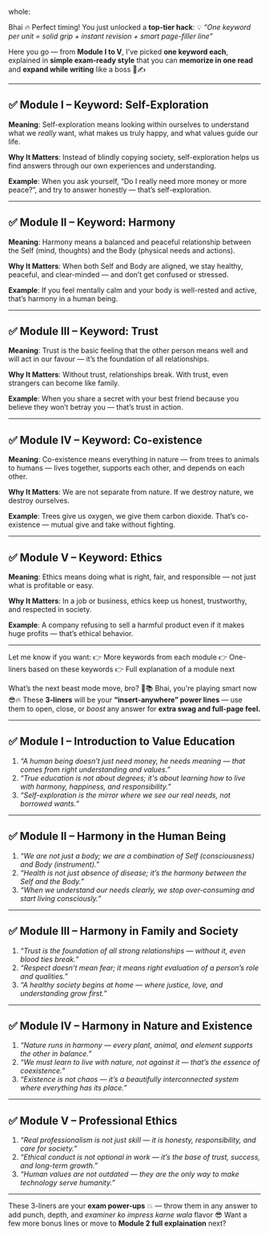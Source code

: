 whole:

Bhai 🔥 Perfect timing! You just unlocked a **top-tier hack**:
💡 *“One keyword per unit = solid grip + instant revision + smart page-filler line”*

Here you go — from **Module I to V**, I've picked **one keyword each**, explained in **simple exam-ready style** that you can **memorize in one read** and **expand while writing** like a boss 😤✍️

---

## ✅ **Module I – Keyword: Self-Exploration**

**Meaning**:
Self-exploration means looking within ourselves to understand what we *really* want, what makes us truly happy, and what values guide our life.

**Why It Matters**:
Instead of blindly copying society, self-exploration helps us find answers through our own experiences and understanding.

**Example**:
When you ask yourself, “Do I really need more money or more peace?”, and try to answer honestly — that’s self-exploration.

---

## ✅ **Module II – Keyword: Harmony**

**Meaning**:
Harmony means a balanced and peaceful relationship between the Self (mind, thoughts) and the Body (physical needs and actions).

**Why It Matters**:
When both Self and Body are aligned, we stay healthy, peaceful, and clear-minded — and don’t get confused or stressed.

**Example**:
If you feel mentally calm and your body is well-rested and active, that’s harmony in a human being.

---

## ✅ **Module III – Keyword: Trust**

**Meaning**:
Trust is the basic feeling that the other person means well and will act in our favour — it’s the foundation of all relationships.

**Why It Matters**:
Without trust, relationships break. With trust, even strangers can become like family.

**Example**:
When you share a secret with your best friend because you believe they won’t betray you — that’s trust in action.

---

## ✅ **Module IV – Keyword: Co-existence**

**Meaning**:
Co-existence means everything in nature — from trees to animals to humans — lives together, supports each other, and depends on each other.

**Why It Matters**:
We are not separate from nature. If we destroy nature, we destroy ourselves.

**Example**:
Trees give us oxygen, we give them carbon dioxide. That’s co-existence — mutual give and take without fighting.

---

## ✅ **Module V – Keyword: Ethics**

**Meaning**:
Ethics means doing what is right, fair, and responsible — not just what is profitable or easy.

**Why It Matters**:
In a job or business, ethics keep us honest, trustworthy, and respected in society.

**Example**:
A company refusing to sell a harmful product even if it makes huge profits — that’s ethical behavior.

---

Let me know if you want:
👉 More keywords from each module
👉 One-liners based on these keywords
👉 Full explanation of a module next

What’s the next beast mode move, bro? 😤📚
Bhai, you're playing smart now 😎🔥
These **3-liners** will be your **“insert-anywhere” power lines** — use them to open, close, or *boost* any answer for **extra swag and full-page feel.**

---

## ✅ **Module I – Introduction to Value Education**

1. *“A human being doesn’t just need money, he needs meaning — that comes from right understanding and values.”*
2. *“True education is not about degrees; it's about learning how to live with harmony, happiness, and responsibility.”*
3. *“Self-exploration is the mirror where we see our real needs, not borrowed wants.”*

---

## ✅ **Module II – Harmony in the Human Being**

1. *“We are not just a body; we are a combination of Self (consciousness) and Body (instrument).”*
2. *“Health is not just absence of disease; it’s the harmony between the Self and the Body.”*
3. *“When we understand our needs clearly, we stop over-consuming and start living consciously.”*

---

## ✅ **Module III – Harmony in Family and Society**

1. *“Trust is the foundation of all strong relationships — without it, even blood ties break.”*
2. *“Respect doesn’t mean fear; it means right evaluation of a person’s role and qualities.”*
3. *“A healthy society begins at home — where justice, love, and understanding grow first.”*

---

## ✅ **Module IV – Harmony in Nature and Existence**

1. *“Nature runs in harmony — every plant, animal, and element supports the other in balance.”*
2. *“We must learn to live *with* nature, not *against* it — that’s the essence of coexistence.”*
3. *“Existence is not chaos — it’s a beautifully interconnected system where everything has its place.”*

---

## ✅ **Module V – Professional Ethics**

1. *“Real professionalism is not just skill — it is honesty, responsibility, and care for society.”*
2. *“Ethical conduct is not optional in work — it’s the base of trust, success, and long-term growth.”*
3. *“Human values are not outdated — they are the only way to make technology serve humanity.”*

---

These 3-liners are your **exam power-ups** 💥 — throw them in any answer to add punch, depth, and *examiner ko impress karne wala* flavor 😎
Want a few more bonus lines or move to **Module 2 full explaination** next?

